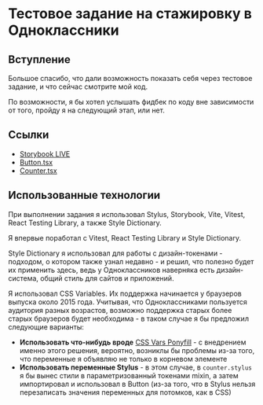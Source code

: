 # Тестовое задание на стажировку в Одноклассники

## Вступление

Большое спасибо, что дали возможность показать себя через тестовое задание,
и что сейчас смотрите мой код.

По возможности, я бы хотел услышать фидбек по коду вне зависимости от того,
пройду я на следующий этап, или нет.

## Ссылки

- [Storybook LIVE](https://petruekhin.github.io/)
- [Button.tsx](./src/components/Button/Button.tsx)
- [Counter.tsx](./src/components/Counter/Counter.tsx)

## Использованные технологии

При выполнении задания я использовал Stylus, Storybook, Vite, Vitest, React Testing Library,
а также Style Dictionary.

Я впервые поработал с Vitest, React Testing Library и Style Dictionary.

Style Dictionary я использовал для работы с дизайн-токенами - подходом,
о котором также узнал недавно - и решил, что полезно будет их применить здесь,
ведь у Одноклассников наверняка есть дизайн-система, общий стиль для сайтов и приложений.

Я использовал CSS Variables. Их поддержка начинается у браузеров выпуска около 2015 года.
Учитывая, что Одноклассниками пользуется аудитория разных возрастов, возможно поддержка старых
более старых браузеров будет необходима - в таком случае я бы предложил следующие варианты:
- **Использовать что-нибудь вроде** [CSS Vars Ponyfill](https://www.npmjs.com/package/css-vars-ponyfill)
\- с внедрением именно этого решения, вероятно, возниклы бы проблемы из-за того, что переменные я объявляю
не только в корневом элементе
- **Использовать переменные Stylus** - в этом случае, в `counter.stylus` я бы вынес стили в параметризованный
токенами mixin, а затем импортировал и использовал в Button (из-за того, что в Stylus нельзя перезаписать
значения переменных для потомков, как в CSS)
